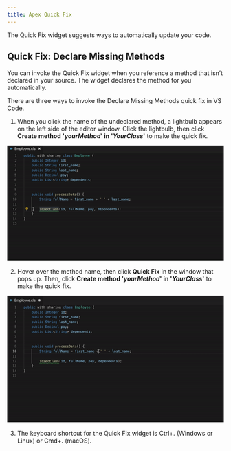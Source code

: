 ```yaml
---
title: Apex Quick Fix
---
```


The Quick Fix widget suggests ways to automatically update your code.

## Quick Fix: Declare Missing Methods

You can invoke the Quick Fix widget when you reference a method that isn’t declared in your source. The widget declares the method for you automatically.

There are three ways to invoke the Declare Missing Methods quick fix in VS Code.

1. When you click the name of the undeclared method, a lightbulb appears on the left side of the editor window. Click the lightbulb, then click **Create method '_yourMethod_' in '_YourClass_'** to make the quick fix.

![GIF showing declare missing methods quick fix invocation via lightbulb](../../images/declare-missing-methods-1.gif)

2. Hover over the method name, then click **Quick Fix** in the window that pops up. Then, click **Create method '_yourMethod_' in '_YourClass_'** to make the quick fix.

![GIF showing declare missing methods quick fix invocation via window popup](../../images/declare-missing-methods-2.gif)

3. The keyboard shortcut for the Quick Fix widget is Ctrl+. (Windows or Linux) or Cmd+. (macOS).
